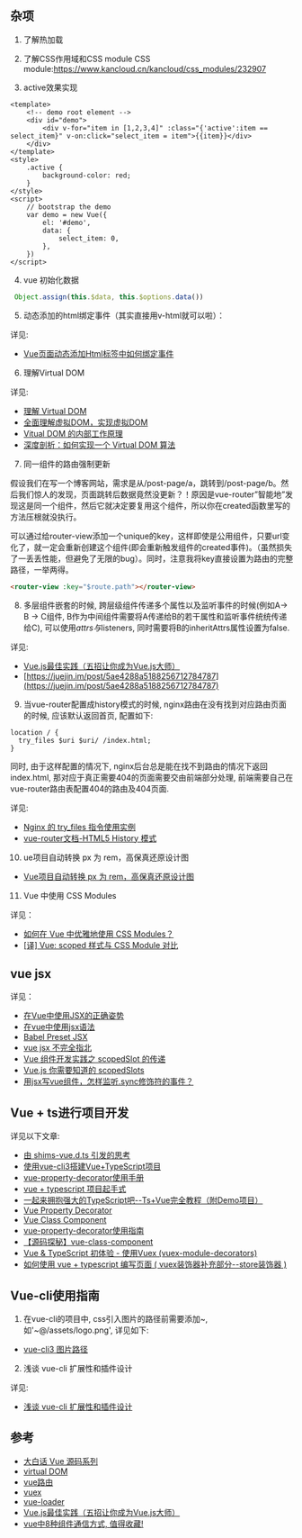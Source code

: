 
## 杂项

1. 了解热加载

2. 了解CSS作用域和CSS module
    CSS module:https://www.kancloud.cn/kancloud/css_modules/232907

3. active效果实现
```vue
<template>
    <!-- demo root element -->
    <div id="demo">
        <div v-for="item in [1,2,3,4]" :class="{'active':item == select_item}" v-on:click="select_item = item">{{item}}</div>
    </div>
</template>
<style>
    .active {
        background-color: red;
    }
</style>
<script>
    // bootstrap the demo
    var demo = new Vue({
        el: '#demo',
        data: {
            select_item: 0,
        },
    })
</script>
```

4. vue 初始化数据
```js
 Object.assign(this.$data, this.$options.data())
```

5. 动态添加的html绑定事件（其实直接用v-html就可以啦）：

详见:

- [Vue页面动态添加Html标签中如何绑定事件](https://www.jianshu.com/p/398825b673e7)
    
6. 理解Virtual DOM

详见:
    
- [理解 Virtual DOM](https://github.com/y8n/blog/issues/5)
- [全面理解虚拟DOM，实现虚拟DOM](https://foio.github.io/virtual-dom/)
- [Vitual DOM 的内部工作原理](https://efe.baidu.com/blog/the-inner-workings-of-virtual-dom/)
- [深度剖析：如何实现一个 Virtual DOM 算法](https://github.com/livoras/blog/issues/13)

7. 同一组件的路由强制更新

假设我们在写一个博客网站，需求是从/post-page/a，跳转到/post-page/b。然后我们惊人的发现，页面跳转后数据竟然没更新？！原因是vue-router”智能地”发现这是同一个组件，然后它就决定要复用这个组件，所以你在created函数里写的方法压根就没执行。

可以通过给router-view添加一个unique的key，这样即使是公用组件，只要url变化了，就一定会重新创建这个组件(即会重新触发组件的created事件)。（虽然损失了一丢丢性能，但避免了无限的bug）。同时，注意我将key直接设置为路由的完整路径，一举两得。

```html
<router-view :key="$route.path"></router-view>
```

8. 多层组件嵌套的时候, 跨层级组件传递多个属性以及监听事件的时候(例如A-> B -> C组件, B作为中间组件需要将A传递给B的若干属性和监听事件统统传递给C), 可以使用$attrs与$listeners, 同时需要将B的inheritAttrs属性设置为false.

详见:

- [Vue.js最佳实践（五招让你成为Vue.js大师）](https://mp.weixin.qq.com/s/cVYtYWOB2mie-bjZmSw9AQ)
- [https://juejin.im/post/5ae4288a5188256712784787](https://juejin.im/post/5ae4288a5188256712784787)

9. 当vue-router配置成history模式的时候, nginx路由在没有找到对应路由页面的时候, 应该默认返回首页, 配置如下:

```
location / {
  try_files $uri $uri/ /index.html;
}
```

同时, 由于这样配置的情况下, nginx后台总是能在找不到路由的情况下返回index.html, 那对应于真正需要404的页面需要交由前端部分处理, 前端需要自己在vue-router路由表配置404的路由及404页面.

详见:

- [Nginx 的 try_files 指令使用实例](https://www.hi-linux.com/posts/53878.html)
- [vue-router文档-HTML5 History 模式](https://router.vuejs.org/zh/guide/essentials/history-mode.html#%E5%90%8E%E7%AB%AF%E9%85%8D%E7%BD%AE%E4%BE%8B%E5%AD%90)

10. ue项目自动转换 px 为 rem，高保真还原设计图

- [Vue项目自动转换 px 为 rem，高保真还原设计图](https://juejin.im/post/5a716c4c6fb9a01cb42cac4b)

11. Vue 中使用 CSS Modules

详见：

- [如何在 Vue 中优雅地使用 CSS Modules？](https://juejin.im/post/5ac5fd7f5188257cc20d854e)
- [[译] Vue: scoped 样式与 CSS Module 对比](https://juejin.im/post/5b9556446fb9a05d1b2e3613)

## vue jsx

详见：

- [在Vue中使用JSX的正确姿势](https://zhuanlan.zhihu.com/p/37920151)
- [在vue中使用jsx语法](https://juejin.im/post/5affa64df265da0b93488fdd)
- [Babel Preset JSX](https://github.com/vuejs/jsx)
- [vue jsx 不完全指北](https://www.w3ctech.com/topic/2130)
- [Vue 组件开发实践之 scopedSlot 的传递](https://cloud.tencent.com/developer/article/1004962)
- [Vue.js 你需要知道的 scopedSlots](https://juejin.im/post/5c65511ce51d457fd23cf56b)
- [用jsx写vue组件，怎样监听.sync修饰符的事件？](https://forum.vuejs.org/t/jsx-vue-sync/22680)

## Vue + ts进行项目开发

详见以下文章:

- [由 shims-vue.d.ts 引发的思考](https://juejin.im/post/5d22b12251882509057e11e9)
- [使用vue-cli3搭建Vue+TypeScript项目](https://juejin.im/post/5d312bf9f265da1bd04f1a62)
- [vue-property-decorator使用手册](https://juejin.im/post/5d31907a51882557af271be2)
- [vue + typescript 项目起手式](https://segmentfault.com/a/1190000011744210)
- [一起来拥抱强大的TypeScript吧--Ts+Vue完全教程（附Demo项目）](https://juejin.im/entry/5a373fecf265da4311204d51#comment)
- [Vue Property Decorator](https://github.com/kaorun343/vue-property-decorator)
- [Vue Class Component](https://class-component.vuejs.org/guide/class-component.html#methods)
- [vue-property-decorator使用指南](https://juejin.im/post/5c173a84f265da610e7ffe44)
- [【源码探秘】vue-class-component](https://zhuanlan.zhihu.com/p/48371638)
- [Vue & TypeScript 初体验 - 使用Vuex (vuex-module-decorators)](https://juejin.im/post/5dda2a0d6fb9a07a9f72e930)
- [如何使用 vue + typescript 编写页面 ( vuex装饰器补充部分--store装饰器 )](https://juejin.im/post/5c6b7e07f265da2dd638ea58)

## Vue-cli使用指南

1. 在vue-cli的项目中, css引入图片的路径前需要添加~, 如'~@/assets/logo.png', 详见如下:

- [vue-cli3 图片路径](https://blog.csdn.net/qq_31126175/article/details/99550889)

2. 浅谈 vue-cli 扩展性和插件设计

详见:

- [浅谈 vue-cli 扩展性和插件设计](https://juejin.im/post/5cedb26451882566477b7235)

## 参考

- [大白话 Vue 源码系列](http://www.cnblogs.com/iovec/p/vue_01.html)
- [virtual DOM](https://cnodejs.org/topic/58496d053ebad99b336b1eb4)
- [vue路由](https://router.vuejs.org/zh-cn/)
- [vuex](https://vuex.vuejs.org/zh-cn/)
- [vue-loader](https://vue-loader-v14.vuejs.org/zh-cn/start/spec.html)
- [Vue.js最佳实践（五招让你成为Vue.js大师）](https://mp.weixin.qq.com/s/cVYtYWOB2mie-bjZmSw9AQ)
- [vue中8种组件通信方式, 值得收藏!](https://juejin.im/post/5d267dcdf265da1b957081a3)

